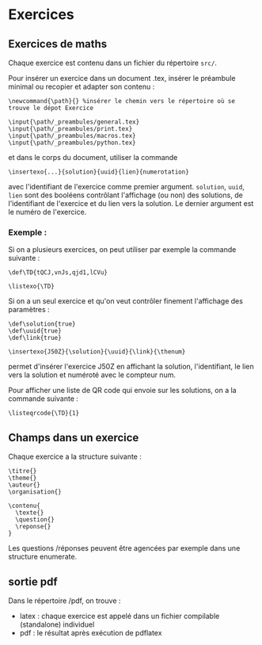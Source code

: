 # Exercices
## Exercices de maths
Chaque exercice est contenu dans un fichier du répertoire ```src/```.

Pour insérer un exercice dans un document .tex, insérer le préambule minimal ou recopier et adapter son contenu : 

```
\newcommand{\path}{} %insérer le chemin vers le répertoire où se trouve le dépot Exercice

\input{\path/_preambules/general.tex}
\input{\path/_preambules/print.tex}
\input{\path/_preambules/macros.tex}
\input{\path/_preambules/python.tex}
```

et dans le corps du document, utiliser la commande

```\insertexo{...}{solution}{uuid}{lien}{numerotation}```

avec l'identifiant de l'exercice comme premier argument. ```solution```, ```uuid```, ```lien``` sont des booléens contrôlant l'affichage (ou non) des solutions, de l'identifiant de l'exercice et du lien vers la solution. Le dernier argument est le numéro de l'exercice.

### Exemple : 
Si on a plusieurs exercices, on peut utiliser par exemple la commande suivante : 

```
\def\TD{tQCJ,vnJs,qjd1,lCVu}

\listexo{\TD}
```
Si on a un seul exercice et qu'on veut contrôler finement l'affichage des paramètres : 
```
\def\solution{true}
\def\uuid{true}
\def\link{true}

\insertexo{J50Z}{\solution}{\uuid}{\link}{\thenum}
```
permet d'insérer l'exercice J50Z en affichant la solution, l'identifiant, le lien vers la solution et numéroté avec le compteur num.


Pour afficher une liste de QR code qui envoie sur les solutions, on a la commande suivante :
```
\listeqrcode{\TD}{1}
```
## Champs dans un exercice
Chaque exercice a la structure suivante : 

```
\titre{}
\theme{}
\auteur{}
\organisation{}

\contenu{
  \texte{}
  \question{}
  \reponse{}
}
```

Les questions /réponses peuvent être agencées par exemple dans une structure enumerate.

## sortie pdf
Dans le répertoire /pdf, on trouve :
- latex : chaque exercice est appelé dans un fichier compilable (standalone) individuel
- pdf : le résultat après exécution de pdflatex
